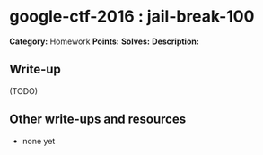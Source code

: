 # google-ctf-2016 : jail-break-100

**Category:** Homework
**Points:** 
**Solves:** 
**Description:**



## Write-up

(TODO)

## Other write-ups and resources

* none yet
